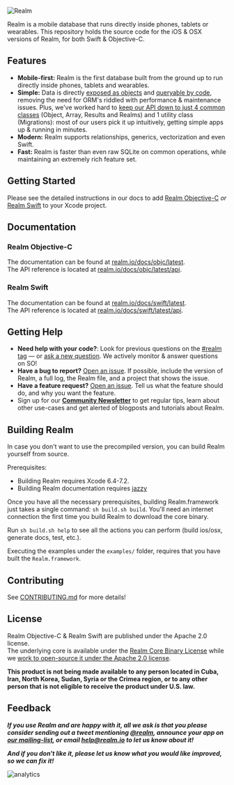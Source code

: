 ![Realm](https://github.com/realm/realm-cocoa/raw/master/logo.png)

Realm is a mobile database that runs directly inside phones, tablets or wearables.
This repository holds the source code for the iOS & OSX versions of Realm, for both Swift & Objective-C.

## Features

* **Mobile-first:** Realm is the first database built from the ground up to run directly inside phones, tablets and wearables.
* **Simple:** Data is directly [exposed as objects](https://realm.io/docs/objc/latest/#models) and [queryable by code](https://realm.io/docs/objc/latest/#queries), removing the need for ORM's riddled with performance & maintenance issues. Plus, we've worked hard to [keep our API down to just 4 common classes](https://realm.io/docs/objc/latest/api/) (Object, Array, Results and Realms) and 1 utility class (Migrations): most of our users pick it up intuitively, getting simple apps up & running in minutes.
* **Modern:** Realm supports relationships, generics, vectorization and even Swift.
* **Fast:** Realm is faster than even raw SQLite on common operations, while maintaining an extremely rich feature set.

## Getting Started

Please see the detailed instructions in our docs to add [Realm Objective-C](https://realm.io/docs/objc/latest/#installation) _or_ [Realm Swift](https://realm.io/docs/swift/latest/#installation) to your Xcode project.

## Documentation

### Realm Objective-C

The documentation can be found at [realm.io/docs/objc/latest](https://realm.io/docs/objc/latest).  
The API reference is located at [realm.io/docs/objc/latest/api](https://realm.io/docs/objc/latest/api).

### Realm Swift

The documentation can be found at [realm.io/docs/swift/latest](https://realm.io/docs/swift/latest).  
The API reference is located at [realm.io/docs/swift/latest/api](https://realm.io/docs/swift/latest/api).

## Getting Help

- **Need help with your code?**: Look for previous questions on the  [#realm tag](https://stackoverflow.com/questions/tagged/realm?sort=newest) — or [ask a new question](https://stackoverflow.com/questions/ask?tags=realm). We actively monitor & answer questions on SO!
- **Have a bug to report?** [Open an issue](https://github.com/realm/realm-cocoa/issues/new). If possible, include the version of Realm, a full log, the Realm file, and a project that shows the issue.
- **Have a feature request?** [Open an issue](https://github.com/realm/realm-cocoa/issues/new). Tell us what the feature should do, and why you want the feature.
- Sign up for our [**Community Newsletter**](http://eepurl.com/VEKCn) to get regular tips, learn about other use-cases and get alerted of blogposts and tutorials about Realm.

## Building Realm

In case you don't want to use the precompiled version, you can build Realm yourself from source.

Prerequisites:

* Building Realm requires Xcode 6.4-7.2.
* Building Realm documentation requires [jazzy](https://github.com/realm/jazzy)

Once you have all the necessary prerequisites, building Realm.framework just takes a single command: `sh build.sh build`. You'll need an internet connection the first time you build Realm to download the core binary.

Run `sh build.sh help` to see all the actions you can perform (build ios/osx, generate docs, test, etc.).

Executing the examples under the `examples/` folder, requires that you have built the `Realm.framework`.

## Contributing

See [CONTRIBUTING.md](CONTRIBUTING.md) for more details!

## License

Realm Objective-C & Realm Swift are published under the Apache 2.0 license.  
The underlying core is available under the [Realm Core Binary License](https://github.com/realm/realm-cocoa/blob/master/LICENSE#L210-L243) while we [work to open-source it under the Apache 2.0 license](https://realm.io/docs/objc/latest/#faq).

**This product is not being made available to any person located in Cuba, Iran,
North Korea, Sudan, Syria or the Crimea region, or to any other person that is
not eligible to receive the product under U.S. law.**

## Feedback

**_If you use Realm and are happy with it, all we ask is that you please consider sending out a tweet mentioning [@realm](https://twitter.com/realm), announce your app on [our mailing-list](https://groups.google.com/forum/#!forum/realm-cocoa), or email [help@realm.io](mailto:help@realm.io) to let us know about it!_**

**_And if you don't like it, please let us know what you would like improved, so we can fix it!_**

![analytics](https://ga-beacon.appspot.com/UA-50247013-2/realm-cocoa/README?pixel)
